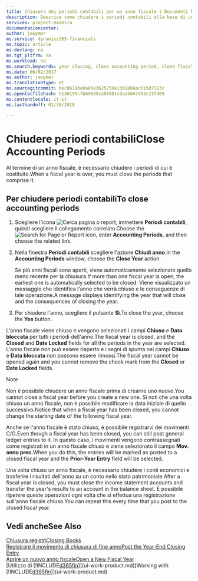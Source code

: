 ```yaml
---
title: Chiusura dei periodi contabili per un anno fiscale | Documenti Microsoft
description: Descrive come chiudere i periodi contabili alla base di un anno fiscale.
services: project-madeira
documentationcenter: 
author: jswymer
ms.service: dynamics365-financials
ms.topic: article
ms.devlang: na
ms.tgt_pltfrm: na
ms.workload: na
ms.search.keywords: year closing, close accounting period, close fiscal year, bank account detailed trial balance
ms.date: 06/02/2017
ms.author: jswymer
ms.translationtype: HT
ms.sourcegitcommit: bec0619be0a65e3625759e13d2866ac615d7513c
ms.openlocfilehash: e136195c7b89635ca85601cdae5047493c237d09
ms.contentlocale: it-it
ms.lasthandoff: 01/30/2018

---
```

# <a name="close-accounting-periods"></a><span data-ttu-id="0aa17-103">Chiudere periodi contabili</span><span class="sxs-lookup"><span data-stu-id="0aa17-103">Close Accounting Periods</span></span>
<span data-ttu-id="0aa17-104">Al termine di un anno fiscale, è necessario chiudere i periodi di cui è costituito.</span><span class="sxs-lookup"><span data-stu-id="0aa17-104">When a fiscal year is over, you must close the periods that comprise it.</span></span>

## <a name="to-close-accounting-periods"></a><span data-ttu-id="0aa17-105">Per chiudere periodi contabili</span><span class="sxs-lookup"><span data-stu-id="0aa17-105">To close accounting periods</span></span>
1. <span data-ttu-id="0aa17-106">Scegliere l'icona ![Cerca pagina o report](media/ui-search/search_small.png "icona Cerca pagina o report"), immettere **Periodi contabili**, quindi scegliere il collegamento correlato.</span><span class="sxs-lookup"><span data-stu-id="0aa17-106">Choose the ![Search for Page or Report](media/ui-search/search_small.png "Search for Page or Report icon") icon, enter **Accounting Periods**, and then choose the related link.</span></span>
2. <span data-ttu-id="0aa17-107">Nella finestra **Periodi contabili** scegliere l'azione **Chiudi anno**.</span><span class="sxs-lookup"><span data-stu-id="0aa17-107">In the **Accounting Periods** window, choose the **Close Year** action.</span></span>

    <span data-ttu-id="0aa17-108">Se più anni fiscali sono aperti, viene automaticamente selezionato quello meno recente per la chiusura.</span><span class="sxs-lookup"><span data-stu-id="0aa17-108">If more than one fiscal year is open, the earliest one is automatically selected to be closed.</span></span> <span data-ttu-id="0aa17-109">Viene visualizzato un messaggio che identifica l'anno che verrà chiuso e le conseguenze di tale operazione.</span><span class="sxs-lookup"><span data-stu-id="0aa17-109">A message displays identifying the year that will close and the consequences of closing the year.</span></span>
3. <span data-ttu-id="0aa17-110">Per chiudere l'anno, scegliere il pulsante **Sì**.</span><span class="sxs-lookup"><span data-stu-id="0aa17-110">To close the year, choose the **Yes** button.</span></span>

<span data-ttu-id="0aa17-111">L'anno fiscale viene chiuso e vengono selezionati i campi **Chiuso** e **Data bloccata** per tutti i periodi dell'anno.</span><span class="sxs-lookup"><span data-stu-id="0aa17-111">The fiscal year is closed, and the **Closed** and **Date Locked** fields for all the periods in the year are selected.</span></span> <span data-ttu-id="0aa17-112">L'anno fiscale non può essere riaperto e i segni di spunta nei campi **Chiuso** e **Data bloccata** non possono essere rimossi.</span><span class="sxs-lookup"><span data-stu-id="0aa17-112">The fiscal year cannot be opened again and you cannot remove the check mark from the **Closed** or **Date Locked** fields.</span></span>

> [!NOTE]  
>   <span data-ttu-id="0aa17-113">Non è possibile chiudere un anno fiscale prima di crearne uno nuovo.</span><span class="sxs-lookup"><span data-stu-id="0aa17-113">You cannot close a fiscal year before you create a new one.</span></span> <span data-ttu-id="0aa17-114">Si noti che una volta chiuso un anno fiscale, non è possibile modificare la data iniziale di quello successivo.</span><span class="sxs-lookup"><span data-stu-id="0aa17-114">Notice that when a fiscal year has been closed, you cannot change the starting date of the following fiscal year.</span></span>

<span data-ttu-id="0aa17-115">Anche se l'anno fiscale è stato chiuso, è possibile registrarvi dei movimenti C/G.</span><span class="sxs-lookup"><span data-stu-id="0aa17-115">Even though a fiscal year has been closed, you can still post general ledger entries to it.</span></span> <span data-ttu-id="0aa17-116">In questo caso, i movimenti vengono contrassegnati come registrati in un anno fiscale chiuso e viene selezionato il campo **Mov. anno prec.**</span><span class="sxs-lookup"><span data-stu-id="0aa17-116">When you do this, the entries will be marked as posted to a closed fiscal year and the **Prior-Year Entry** field will be selected.</span></span>

<span data-ttu-id="0aa17-117">Una volta chiuso un anno fiscale, è necessario chiudere i conti economici e trasferire i risultati dell'anno su un conto nello stato patrimoniale.</span><span class="sxs-lookup"><span data-stu-id="0aa17-117">After a fiscal year is closed, you must close the income statement accounts and transfer the year's results to an account in the balance sheet.</span></span> <span data-ttu-id="0aa17-118">È possibile ripetere queste operazioni ogni volta che si effettua una registrazione sull'anno fiscale chiuso.</span><span class="sxs-lookup"><span data-stu-id="0aa17-118">You can repeat this every time that you post to the closed fiscal year.</span></span>

## <a name="see-also"></a><span data-ttu-id="0aa17-119">Vedi anche</span><span class="sxs-lookup"><span data-stu-id="0aa17-119">See Also</span></span>
[<span data-ttu-id="0aa17-120">Chiusura registri</span><span class="sxs-lookup"><span data-stu-id="0aa17-120">Closing Books</span></span>](year-close-books.md)  
[<span data-ttu-id="0aa17-121">Registrare il movimento di chiusura di fine anno</span><span class="sxs-lookup"><span data-stu-id="0aa17-121">Post the Year-End Closing Entry</span></span>](year-how-post-year-end-close-entry.md)  
[<span data-ttu-id="0aa17-122">Aprire un nuovo anno fiscale</span><span class="sxs-lookup"><span data-stu-id="0aa17-122">Open a New Fiscal Year</span></span>](finance-how-open-new-fiscal-year.md)  
<span data-ttu-id="0aa17-123">[Utilizzo di [!INCLUDE[d365fin](includes/d365fin_md.md)]](ui-work-product.md)</span><span class="sxs-lookup"><span data-stu-id="0aa17-123">[Working with [!INCLUDE[d365fin](includes/d365fin_md.md)]](ui-work-product.md)</span></span>

